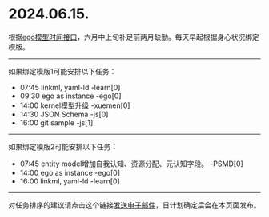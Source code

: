 # 2024.06.15.

根据[ego模型时间接口](https://gitee.com/hyg/blog/blob/master/timeflow.md)，六月中上旬补足前两月缺勤。每天早起根据身心状况绑定模版。

---
如果绑定模版1可能安排以下任务：

- 07:45	linkml, yaml-ld -learn[0]
- 09:30	ego as instance -ego[0]
- 14:00	kernel模型升级 -xuemen[0]
- 14:30	JSON Schema -js[0]
- 16:00	git sample -js[1]

---
如果绑定模版2可能安排以下任务：

- 07:45	entity model增加自我认知、资源分配、元认知字段。 -PSMD[0]
- 14:00	ego as instance -ego[0]
- 16:00	linkml, yaml-ld -learn[0]

---
对任务排序的建议请点击这个链接<a href="mailto:huangyg@mars22.com?subject=关于2024.06.15.任务排序的建议&body=date: 20240615%0D%0Afile: ../../blog/release/time/d.20240615.md%0D%0A---请勿修改邮件主题及以上内容---%0D%0A">发送电子邮件</a>，日计划确定后会在本页面发布。